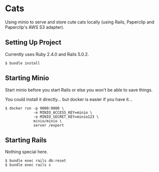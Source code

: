 # Cats

Using minio to serve and store cute cats locally (using Rails, Paperclip and Paperclip's AWS S3 adapter).

## Setting Up Project

Currently uses Ruby 2.4.0 and Rails 5.0.2.

```
$ bundle install
```

## Starting Minio

Start minio before you start Rails or else you won't be able to save things.

You could install it directly... but docker is easier if you have it... 

```
$ docker run -p 9000:9000 \
             -e MINIO_ACCESS_KEY=minio \
             -e MINIO_SECRET_KEY=minio123 \
             minio/minio \
             server /export
```

## Starting Rails

Nothing special here.

```
$ bundle exec rails db:reset
$ bundle exec rails s
```
